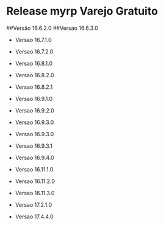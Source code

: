 # Release myrp Varejo Gratuito
##Versão 16.6.2.0
##Versao 16.6.3.0

- Versao 16.7.1.0

- Versao 16.7.2.0

- Versao 16.8.1.0

- Versao 16.8.2.0

- Versao 16.8.2.1

- Versao 16.9.1.0

- Versao 16.9.2.0

- Versao 16.9.3.0

- Versao 16.9.3.0

- Versao 16.9.3.1

- Versao 16.9.4.0

- Versao 16.11.1.0

- Versao 16.11.2.0

- Versao 16.11.3.0

- Versao 17.2.1.0

- Versao 17.4.4.0
